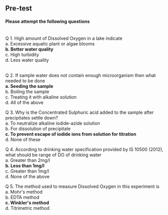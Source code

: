## <b> Pre-test</b>
#### Please attempt the following questions

<br>
Q 1. High amount of Dissolved Oxygen in a lake indicate  <br>
a. Excessive aquatic plant or algae blooms<br>
<b>b. Better water quality</b><br>
c. High turbidity</b><br>
d. Less water quality<br><br>

Q 2. If sample water does not contain enough microorganism then what needed to be done <br>
<b>a. Seeding the sample</b><br>
b. Boiling the sample<br>
c. Treating it with alkaline solution<br>
d. All of the above<br>

Q 3. Why is the Concentrated Sulphuric acid added to the sample after precipitates settle down? <br>
a. To neutralize alkaline iodide-azide solution<br>
b. For dissolution of precipitate<br>
<b>c. To prevent escape of iodide ions from solution for titration</b><br>
d. None of these<br>

Q 4. According to drinking water specification provided by IS 10500 (2012), what should be range of DO of drinking water <br>
a. Greater than 2mg/l<br>
<b>b. Less than 1mg/l</b><br>
c. Greater than 1mg/l<br>
d. None of the above<br>

Q 5. The method used to measure Dissolved Oxygen in this experiment is  <br>
a. Mohr's method<br>
b. EDTA method<br>
<b>c. Winkler's method</b><br>
d. Titrimetric method
